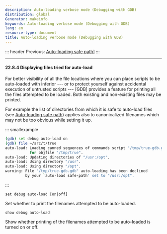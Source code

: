 ```yaml
---
description: Auto-loading verbose mode (Debugging with GDB)
distribution: global
Generator: makeinfo
keywords: Auto-loading verbose mode (Debugging with GDB)
lang: en
resource-type: document
title: Auto-loading verbose mode (Debugging with GDB)
---
```

::: header
Previous: [Auto-loading safe path](Auto_002dloading-safe-path.html#Auto_002dloading-safe-path)]
:::

---

#### 22.8.4 Displaying files tried for auto-load

For better visibility of all the file locations where you can place scripts to be auto-loaded with inferior --- or to protect yourself against accidental execution of untrusted scripts --- [GDB] provides a feature for printing all the files attempted to be loaded. Both existing and non-existing files may be printed.

For example the list of directories from which it is safe to auto-load files (see [Auto-loading safe path](Auto_002dloading-safe-path.html#Auto_002dloading-safe-path)) applies also to canonicalized filenames which may not be too obvious while setting it up.

::: smallexample

```bash
(gdb) set debug auto-load on
(gdb) file ~/src/t/true
auto-load: Loading canned sequences of commands script "/tmp/true-gdb.gdb"
           for objfile "/tmp/true".
auto-load: Updating directories of "/usr:/opt".
auto-load: Using directory "/usr".
auto-load: Using directory "/opt".
warning: File "/tmp/true-gdb.gdb" auto-loading has been declined
         by your `auto-load safe-path' set to "/usr:/opt".
```

:::

`set debug auto-load [on|off]`

Set whether to print the filenames attempted to be auto-loaded.

`show debug auto-load`

Show whether printing of the filenames attempted to be auto-loaded is turned on or off.
